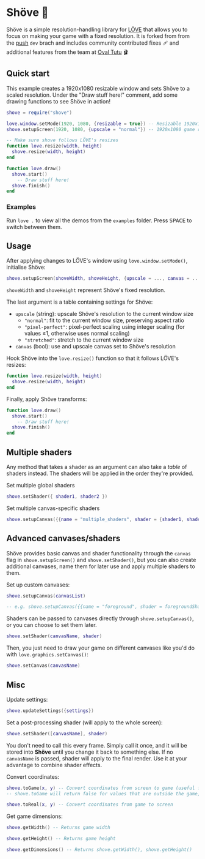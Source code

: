 # Shöve 📐
Shöve is a simple resolution-handling library for [LÖVE](https://love2d.org/) that allows you to focus on making your game with a fixed resolution.
It is forked from from the [push](https://github.com/Ulydev/push) `dev` brach and includes community contributed fixes 🩹 and additional features from the team at [Oval Tutu](https://oval-tutu.com) 🩰

## Quick start

This example creates a 1920x1080 resizable window and sets Shöve to a scaled resolution.
Under the "Draw stuff here!" comment, add some drawing functions to see Shöve in action!
```lua
shove = require("shove")

love.window.setMode(1920, 1080, {resizable = true}) -- Resizable 1920x1080 window
shove.setupScreen(1920, 1080, {upscale = "normal"}) -- 1920x1080 game resolution, scaled

-- Make sure shove follows LÖVE's resizes
function love.resize(width, height)
  shove.resize(width, height)
end

function love.draw()
  shove.start()
    -- Draw stuff here!
  shove.finish()
end
```

### Examples

Run `love .` to view all the demos from the `examples` folder.
Press <kbd>SPACE</kbd> to switch between them.

## Usage

After applying changes to LÖVE's window using `love.window.setMode()`, initialise Shöve:
```lua
shove.setupScreen(shoveWidth, shoveHeight, {upscale = ..., canvas = ...})
```
`shoveWidth` and `shoveHeight` represent Shöve's fixed resolution.

The last argument is a table containing settings for Shöve:
* `upscale` (string): upscale Shöve's resolution to the current window size
  * `"normal"`: fit to the current window size, preserving aspect ratio
  * `"pixel-perfect"`: pixel-perfect scaling using integer scaling (for values ≥1, otherwise uses normal scaling)
  * `"stretched"`: stretch to the current window size
* `canvas` (bool): use and upscale canvas set to Shöve's resolution

Hook Shöve into the `love.resize()` function so that it follows LÖVE's resizes:
```lua
function love.resize(width, height)
  shove.resize(width, height)
end
```

Finally, apply Shöve transforms:
```lua
function love.draw()
  shove.start()
    -- Draw stuff here!
  shove.finish()
end
```

## Multiple shaders

Any method that takes a shader as an argument can also take a *table* of shaders instead.
The shaders will be applied in the order they're provided.

Set multiple global shaders
```lua
shove.setShader({ shader1, shader2 })
```

Set multiple canvas-specific shaders
```lua
shove.setupCanvas({{name = "multiple_shaders", shader = {shader1, shader2}}})
```

## Advanced canvases/shaders
Shöve provides basic canvas and shader functionality through the `canvas` flag in `shove.setupScreen()` and `shove.setShader()`, but you can also create additional canvases, name them for later use and apply multiple shaders to them.

Set up custom canvases:
```lua
shove.setupCanvas(canvasList)

-- e.g. shove.setupCanvas({{name = "foreground", shader = foregroundShader}, {name = "background"}})
```

Shaders can be passed to canvases directly through `shove.setupCanvas()`, or you can choose to set them later.
```lua
shove.setShader(canvasName, shader)
```

Then, you just need to draw your game on different canvases like you'd do with `love.graphics.setCanvas()`:
```lua
shove.setCanvas(canvasName)
```

## Misc
Update settings:
```lua
shove.updateSettings({settings})
```

Set a post-processing shader (will apply to the whole screen):
```lua
shove.setShader([canvasName], shader)
```
You don't need to call this every frame.
Simply call it once, and it will be stored into **Shöve** until you change it back to something else.
If no `canvasName` is passed, shader will apply to the final render. Use it at your advantage to combine shader effects.

Convert coordinates:
```lua
shove.toGame(x, y) -- Convert coordinates from screen to game (useful for mouse position)
-- shove.toGame will return false for values that are outside the game, be sure to check that before using them!

shove.toReal(x, y) -- Convert coordinates from game to screen
```

Get game dimensions:
```lua
shove.getWidth() -- Returns game width

shove.getHeight() -- Returns game height

shove.getDimensions() -- Returns shove.getWidth(), shove.getHeight()
```
